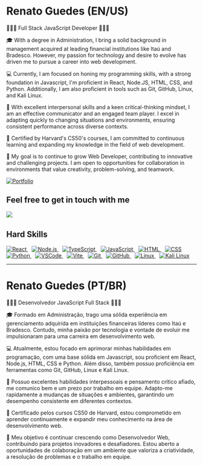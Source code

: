 # Renato Guedes (EN/US)

👨‍💻🚀 Full Stack JavaScript Developer 🚀👨‍💻

🎓 With a degree in Administration, I bring a solid background in management 
acquired at leading financial institutions like Itaú and Bradesco. However, my 
passion for technology and desire to evolve has driven me to pursue a career 
into web development.

💻 Currently, I am focused on honing my programming skills, with a strong 
foundation in Javascript, I'm proficient in React, Node.JS, HTML, CSS, and 
Python. Additionally, I am also proficient in tools such as Git, GitHub, Linux, 
and Kali Linux.

🧠 With excellent interpersonal skills and a keen critical-thinking mindset, I 
am an effective communicator and an engaged team player. I excel in adapting 
quickly to changing situations and environments, ensuring consistent performance 
across diverse contexts.

📜 Certified by Harvard's CS50's courses, I am committed to continuous learning 
and expanding my knowledge in the field of web development.

🎯 My goal is to continue to grow Web Developer, contributing to innovative and 
challenging projects. I am open to opportunities for collaboration in 
environments that value creativity, problem-solving, and teamwork.

[![Portfolio](https://img.shields.io/badge/Portfolio-FF5722?style=for-the-badge&logo=todoist&logoColor=white)](https://renatoguedes.me/)

## Feel free to get in touch with me

<a href="https://www.linkedin.com/in/renato-guedes-exe/" target="_blank"><img src="https://img.shields.io/badge/-LinkedIn-%230077B5?style=for-the-badge&logo=linkedin&logoColor=white" target="_blank"></a> &nbsp;


## Hard Skills

<a href="https://react.dev/" target="_blank" style="margin-right:10px;">
  <img src="https://skillicons.dev/icons?i=react" alt="React" />
</a>
<a href="https://nodejs.org/" target="_blank" style="margin-right:10px;">
  <img src="https://skillicons.dev/icons?i=nodejs" alt="Node.js" />
</a>
<a href="https://www.typescriptlang.org/" target="_blank" style="margin-right:10px;">
  <img src="https://skillicons.dev/icons?i=ts" alt="TypeScript" />
</a>
<a href="https://developer.mozilla.org/en-US/docs/Web/JavaScript" target="_blank" style="margin-right:10px;">
  <img src="https://skillicons.dev/icons?i=js" alt="JavaScript" />
</a>
<a href="https://developer.mozilla.org/en-US/docs/Web/HTML" target="_blank" style="margin-right:10px;">
  <img src="https://skillicons.dev/icons?i=html" alt="HTML" />
</a>
<a href="https://developer.mozilla.org/en-US/docs/Web/CSS" target="_blank" style="margin-right:10px;">
  <img src="https://skillicons.dev/icons?i=css" alt="CSS" />
</a>
<a href="https://www.python.org/" target="_blank" style="margin-right:10px;">
  <img src="https://skillicons.dev/icons?i=python" alt="Python" />
</a>
<a href="https://code.visualstudio.com/" target="_blank" style="margin-right:10px;">
  <img src="https://skillicons.dev/icons?i=vscode" alt="VSCode" />
</a>
<a href="https://vite.dev/" target="_blank" style="margin-right:10px;">
  <img src="https://skillicons.dev/icons?i=vite" alt="Vite" />
</a>
<a href="https://git-scm.com/doc" target="_blank" style="margin-right:10px;">
  <img src="https://skillicons.dev/icons?i=git" alt="Git" />
</a>
<a href="https://github.com/" target="_blank" style="margin-right:10px;">
  <img src="https://skillicons.dev/icons?i=github" alt="GitHub" />
</a>
<a href="https://www.linux.org/" target="_blank" style="margin-right:10px;">
  <img src="https://skillicons.dev/icons?i=linux" alt="Linux" />
</a>
<a href="https://www.kali.org/" target="_blank">
  <img src="https://skillicons.dev/icons?i=kali" alt="Kali Linux" />
</a>

<br>

---

# Renato Guedes (PT/BR)

👨‍💻🚀 Desenvolvedor JavaScript Full Stack 🚀👨‍💻

🎓 Formado em Administração, trago uma sólida experiência em gerenciamento 
adquirida em instituições financeiras líderes como Itaú e Bradesco. Contudo, 
minha paixão por tecnologia e vontade de evoluir me impulsionaram para uma 
carreira em desenvolvimento web.

💻 Atualmente, estou focado em aprimorar minhas habilidades em programação, com 
uma base sólida em Javascript, sou proficient em React, Node.js, HTML, CSS e 
Python. Além disso, também possuo proficiência em ferramentas como Git, GitHub, 
Linux e Kali Linux.

🧠 Possuo excelentes habilidades interpessoais e pensamento crítico afiado, me 
comunico bem e um prezo por trabalho em equipe. Adapto-me rapidamente a mudanças 
de situações e ambientes, garantindo um desempenho consistente em diferentes 
contextos.

📜 Certificado pelos cursos CS50 de Harvard, estou comprometido em aprender 
continuamente e expandir meu conhecimento na área de desenvolvimento web.

🎯 Meu objetivo é continuar crescendo como Desenvolvedor Web, contribuindo para 
projetos inovadores e desafiadores. Estou aberto a oportunidades de colaboração 
em um ambiente que valoriza a criatividade, a resolução de problemas e o 
trabalho em equipe.
